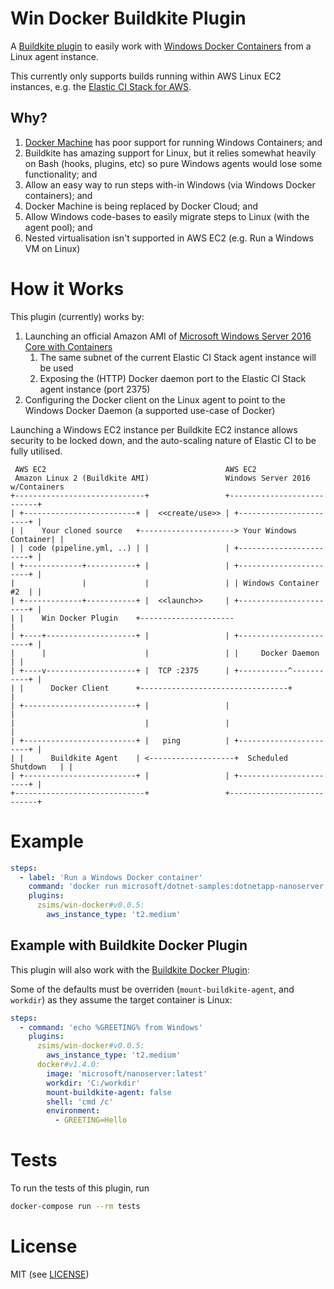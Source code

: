 # Win Docker Buildkite Plugin

A [Buildkite plugin](https://buildkite.com/docs/agent/v3/plugins) to easily work with [Windows Docker Containers](https://docs.microsoft.com/en-us/virtualization/windowscontainers/about/) from a Linux agent instance.

This currently only supports builds running within AWS Linux EC2 instances, e.g. the [Elastic CI Stack for AWS](https://github.com/buildkite/elastic-ci-stack-for-aws).

## Why?

 1. [Docker Machine](https://docs.docker.com/machine/) has poor support for running Windows Containers; and
 2. Buildkite has amazing support for Linux, but it relies somewhat heavily on Bash (hooks, plugins, etc) so pure Windows agents would lose some functionality; and
 3. Allow an easy way to run steps with-in Windows (via Windows Docker containers); and
 4. Docker Machine is being replaced by Docker Cloud; and
 5. Allow Windows code-bases to easily migrate steps to Linux (with the agent pool); and
 6. Nested virtualisation isn't supported in AWS EC2 (e.g. Run a Windows VM on Linux)

# How it Works

This plugin (currently) works by:

 1. Launching an official Amazon AMI of [Microsoft Windows Server 2016 Core with Containers](https://aws.amazon.com/marketplace/pp/B06XX3NFQF)
    1. The same subnet of the current Elastic CI Stack agent instance will be used
    2. Exposing the (HTTP) Docker daemon port to the Elastic CI Stack agent instance (port 2375)
 2. Configuring the Docker client on the Linux agent to point to the Windows Docker Daemon (a supported use-case of Docker)

Launching a Windows EC2 instance per Buildkite EC2 instance allows security to be locked down, and the auto-scaling nature of Elastic CI to be fully utilised.

```
 AWS EC2                                        AWS EC2
 Amazon Linux 2 (Buildkite AMI)                 Windows Server 2016 w/Containers
+-----------------------------+                 +---------------------------+
| +-------------------------+ |  <<create/use>> | +-----------------------+ |
| |    Your cloned source   +---------------------> Your Windows Container| |
| | code (pipeline.yml, ..) | |                 | +-----------------------+ |
| +-------------+-----------+ |                 | +-----------------------+ |
|               |             |                 | | Windows Container #2  | |
| +-------------+-----------+ |  <<launch>>     | +-----------------------+ |
| |    Win Docker Plugin    +---------------------                          |
| +----+--------------------+ |                 | +-----------------------+ |
|      |                      |                 | |     Docker Daemon     | |
| +----v--------------------+ |  TCP :2375      | +-----------^-----------+ |
| |      Docker Client      +---------------------------------+             |
| +-------------------------+ |                 |                           |
|                             |                 |                           |
| +-------------------------+ |   ping          | +-----------------------+ |
| |      Buildkite Agent    | <-------------------+  Scheduled Shutdown   | |
| +-------------------------+ |                 | +-----------------------+ |
+-----------------------------+                 +---------------------------+
```

# Example

```yml
steps:
  - label: 'Run a Windows Docker container'
    command: 'docker run microsoft/dotnet-samples:dotnetapp-nanoserver'
    plugins:
      zsims/win-docker#v0.0.5:
        aws_instance_type: 't2.medium'
```

## Example with Buildkite Docker Plugin

This plugin will also work with the [Buildkite Docker Plugin](https://github.com/buildkite-plugins/docker-buildkite-plugin):

Some of the defaults must be overriden (`mount-buildkite-agent`, and `workdir`) as they assume the target container is Linux:

```yml
steps:
  - command: 'echo %GREETING% from Windows'
    plugins:
      zsims/win-docker#v0.0.5:
        aws_instance_type: 't2.medium'
      docker#v1.4.0:
        image: 'microsoft/nanoserver:latest'
        workdir: 'C:/workdir'
        mount-buildkite-agent: false
        shell: 'cmd /c'
        environment:
          - GREETING=Hello
```

# Tests

To run the tests of this plugin, run
```sh
docker-compose run --rm tests
```

# License

MIT (see [LICENSE](LICENSE))
